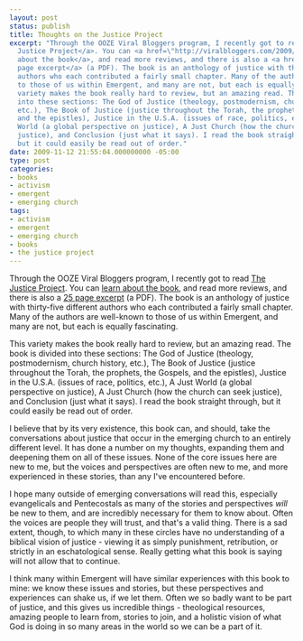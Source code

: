 ```yaml
---
layout: post
status: publish
title: Thoughts on the Justice Project
excerpt: "Through the OOZE Viral Bloggers program, I recently got to read <a href=\"http://www.amazon.com/gp/product/0801013283?ie=UTF8&amp;tag=jonathanstega-20&amp;linkCode=as2&amp;camp=1789&amp;creative=390957&amp;creativeASIN=0801013283\">The
  Justice Project</a>. You can <a href=\"http://viralbloggers.com/2009/09/the-justice-project-edited-by-brian-mclaren-elisa-padilla-ashley-bunting-seeber/\">learn
  about the book</a>, and read more reviews, and there is also a <a href=\"http://www.bakerbooks.com/Media/MediaManager/Excerpt_9780801013287.pdf\">25
  page excerpt</a> (a PDF). The book is an anthology of justice with thirty-five different
  authors who each contributed a fairly small chapter. Many of the authors are well-known
  to those of us within Emergent, and many are not, but each is equally fascinating.\r\n\r\nThis
  variety makes the book really hard to review, but an amazing read. The book is divided
  into these sections: The God of Justice (theology, postmodernism, church history,
  etc.), The Book of Justice (justice throughout the Torah, the prophets, the Gospels,
  and the epistles), Justice in the U.S.A. (issues of race, politics, etc.), A Just
  World (a global perspective on justice), A Just Church (how the church can seek
  justice), and Conclusion (just what it says). I read the book straight through,
  but it could easily be read out of order."
date: 2009-11-12 21:55:04.000000000 -05:00
type: post
categories:
- books
- activism
- emergent
- emerging church
tags:
- activism
- emergent
- emerging church
- books
- the justice project
---
```

Through the OOZE Viral Bloggers program, I recently got to read <a href="http://www.amazon.com/gp/product/0801013283?ie=UTF8&amp;tag=jonathanstega-20&amp;linkCode=as2&amp;camp=1789&amp;creative=390957&amp;creativeASIN=0801013283">The Justice Project</a>. You can <a href="http://viralbloggers.com/2009/09/the-justice-project-edited-by-brian-mclaren-elisa-padilla-ashley-bunting-seeber/">learn about the book</a>, and read more reviews, and there is also a <a href="http://www.bakerbooks.com/Media/MediaManager/Excerpt_9780801013287.pdf">25 page excerpt</a> (a PDF). The book is an anthology of justice with thirty-five different authors who each contributed a fairly small chapter. Many of the authors are well-known to those of us within Emergent, and many are not, but each is equally fascinating.

This variety makes the book really hard to review, but an amazing read. The book is divided into these sections: The God of Justice (theology, postmodernism, church history, etc.), The Book of Justice (justice throughout the Torah, the prophets, the Gospels, and the epistles), Justice in the U.S.A. (issues of race, politics, etc.), A Just World (a global perspective on justice), A Just Church (how the church can seek justice), and Conclusion (just what it says). I read the book straight through, but it could easily be read out of order.

I believe that by its very existence, this book can, and should, take the conversations about justice that occur in the emerging church to an entirely different level. It has done a number on my thoughts, expanding them and deepening them on all of these issues. None of the core issues here are new to me, but the voices and perspectives are often new to me, and more experienced in these stories, than any I've encountered before.

I hope many outside of emerging conversations will read this, especially evangelicals and Pentecostals as many of the stories and perspectives <em>will</em> be new to them, and are incredibly necessary for them to know about. Often the voices are people they will trust, and that's a valid thing. There is a sad extent, though, to which many in these circles have no understanding of a biblical vision of justice - viewing it as simply punishment, retribution, or strictly in an eschatological sense. Really getting what this book is saying will not allow that to continue.

I think many within Emergent will have similar experiences with this book to mine: we know these issues and stories, but these perspectives and experiences can shake us, if we let them. Often we so badly want to be part of justice, and this gives us incredible things - theological resources, amazing people to learn from, stories to join, and a holistic vision of what God is doing in so many areas in the world so we can be a part of it.
